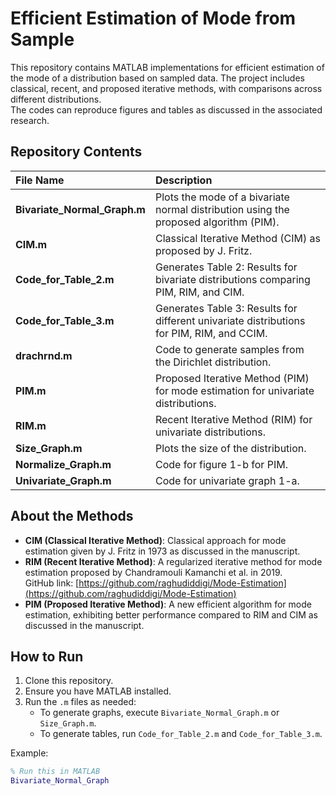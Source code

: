 # Efficient Estimation of Mode from Sample

This repository contains MATLAB implementations for efficient estimation of the mode of a distribution based on sampled data. The project includes classical, recent, and proposed iterative methods, with comparisons across different distributions.  
The codes can reproduce figures and tables as discussed in the associated research.

## Repository Contents

| File Name                | Description |
| :----------------------- | :----------- |
| **Bivariate_Normal_Graph.m** | Plots the mode of a bivariate normal distribution using the proposed algorithm (PIM). |
| **CIM.m**                  | Classical Iterative Method (CIM) as proposed by J. Fritz. |
| **Code_for_Table_2.m**      | Generates Table 2: Results for bivariate distributions comparing PIM, RIM, and CIM. |
| **Code_for_Table_3.m**      | Generates Table 3: Results for different univariate distributions for PIM, RIM, and CCIM. |
| **drachrnd.m**              | Code to generate samples from the Dirichlet distribution. |
| **PIM.m**                  | Proposed Iterative Method (PIM) for mode estimation for univariate distributions. |
| **RIM.m**                  | Recent Iterative Method (RIM) for univariate distributions. |
| **Size_Graph.m**            | Plots the size of the distribution. |
| **Normalize_Graph.m**      | Code for figure 1-b for PIM.|
| **Univariate_Graph.m**     | Code for univariate graph 1-a.|

## About the Methods

- **CIM (Classical Iterative Method)**: Classical approach for mode estimation given by J. Fritz in 1973 as discussed in the manuscript.
- **RIM (Recent Iterative Method)**: A regularized iterative method for mode estimation proposed by Chandramouli Kamanchi et al. in 2019.  
  GitHub link: [https://github.com/raghudiddigi/Mode-Estimation](https://github.com/raghudiddigi/Mode-Estimation)
- **PIM (Proposed Iterative Method)**: A new efficient algorithm for mode estimation, exhibiting better performance compared to RIM and CIM as discussed in the manuscript.


## How to Run

1. Clone this repository.
2. Ensure you have MATLAB installed.
3. Run the `.m` files as needed:
   - To generate graphs, execute `Bivariate_Normal_Graph.m` or `Size_Graph.m`.
   - To generate tables, run `Code_for_Table_2.m` and `Code_for_Table_3.m`.

Example:
```matlab
% Run this in MATLAB
Bivariate_Normal_Graph

